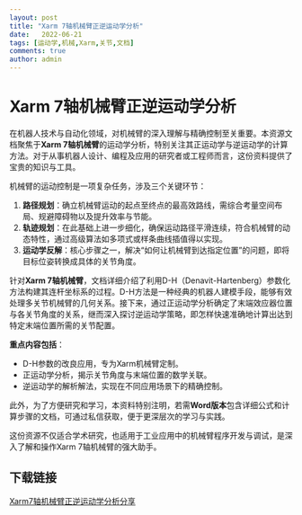 ```yaml
---
layout: post
title: "Xarm 7轴机械臂正逆运动学分析"
date:   2022-06-21
tags: [运动学,机械,Xarm,关节,文档]
comments: true
author: admin
---
```

# Xarm 7轴机械臂正逆运动学分析

在机器人技术与自动化领域，对机械臂的深入理解与精确控制至关重要。本资源文档聚焦于**Xarm 7轴机械臂**的运动学分析，特别关注其正运动学与逆运动学的计算方法。对于从事机器人设计、编程及应用的研究者或工程师而言，这份资料提供了宝贵的知识与工具。

机械臂的运动控制是一项复杂任务，涉及三个关键环节：
1. **路径规划**：确立机械臂运动的起点至终点的最高效路线，需综合考量空间布局、规避障碍物以及提升效率与节能。
2. **轨迹规划**：在此基础上进一步细化，确保运动路径平滑连续，符合机械臂的动态特性，通过高级算法如多项式或样条曲线插值得以实现。
3. **运动学反解**：核心步骤之一，解决“如何让机械臂到达指定位置”的问题，即将目标位姿转换成具体的关节角度。

针对**Xarm 7轴机械臂**，文档详细介绍了利用D-H（Denavit-Hartenberg）参数化方法构建其连杆坐标系的过程。D-H方法是一种经典的机器人建模手段，能够有效处理多关节机械臂的几何关系。接下来，通过正运动学分析确定了末端效应器位置与各关节角度的关系，继而深入探讨逆运动学策略，即怎样快速准确地计算出达到特定末端位置所需的关节配置。

**重点内容包括**：
- D-H参数的改良应用，专为Xarm机械臂定制。
- 正运动学分析，揭示关节角度与末端位置的数学关联。
- 逆运动学的解析解法，实现在不同应用场景下的精确控制。

此外，为了方便研究和学习，本资料特别注明，若需**Word版本**包含详细公式和计算步骤的文档，可通过私信获取，便于更深层次的学习与实践。

这份资源不仅适合学术研究，也适用于工业应用中的机械臂程序开发与调试，是深入了解和操作Xarm 7轴机械臂的强大助手。

## 下载链接

[Xarm7轴机械臂正逆运动学分析分享](https://pan.quark.cn/s/0504936744af)